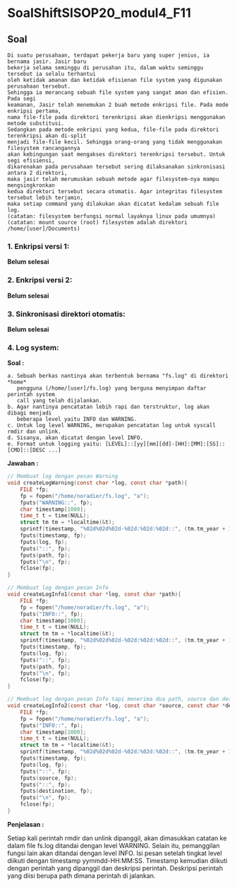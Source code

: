 # SoalShiftSISOP20_modul4_F11

## Soal

```
Di suatu perusahaan, terdapat pekerja baru yang super jenius, ia bernama jasir. Jasir baru
bekerja selama seminggu di perusahan itu, dalam waktu seminggu tersebut ia selalu terhantui
oleh ketidak amanan dan ketidak efisienan file system yang digunakan perusahaan tersebut.
Sehingga ia merancang sebuah file system yang sangat aman dan efisien. Pada segi
keamanan, Jasir telah menemukan 2 buah metode enkripsi file. Pada mode enkripsi pertama,
nama file-file pada direktori terenkripsi akan dienkripsi menggunakan metode substitusi.
Sedangkan pada metode enkripsi yang kedua, file-file pada direktori terenkripsi akan di-split
menjadi file-file kecil. Sehingga orang-orang yang tidak menggunakan filesystem rancangannya
akan kebingungan saat mengakses direktori terenkripsi tersebut. Untuk segi efisiensi,
dikarenakan pada perusahaan tersebut sering dilaksanakan sinkronisasi antara 2 direktori,
maka jasir telah merumuskan sebuah metode agar filesystem-nya mampu mengsingkronkan
kedua direktori tersebut secara otomatis. Agar integritas filesystem tersebut lebih terjamin,
maka setiap command yang dilakukan akan dicatat kedalam sebuah file log.
(catatan: filesystem berfungsi normal layaknya linux pada umumnya)
(catatan: mount source (root) filesystem adalah direktori /home/[user]/Documents)
```

### 1. Enkripsi versi 1:

**Belum selesai**

### 2. Enkripsi versi 2:

**Belum selesai**

### 3. Sinkronisasi direktori otomatis:

**Belum selesai**

### 4. Log system:

**Soal :**
```
a. Sebuah berkas nantinya akan terbentuk bernama "fs.log" di direktori *home*
   pengguna (/home/[user]/fs.log) yang berguna menyimpan daftar perintah system
   call yang telah dijalankan.
b. Agar nantinya pencatatan lebih rapi dan terstruktur, log akan dibagi menjadi
   beberapa level yaitu INFO dan WARNING.
c. Untuk log level WARNING, merupakan pencatatan log untuk syscall rmdir dan unlink.
d. Sisanya, akan dicatat dengan level INFO.
e. Format untuk logging yaitu: [LEVEL]::[yy][mm][dd]-[HH]:[MM]:[SS]::[CMD]::[DESC ...]
```

**Jawaban :**

```c
// Membuat log dengan pesan Warning
void createLogWarning(const char *log, const char *path){
    FILE *fp;
    fp = fopen("/home/noradier/fs.log", "a");
    fputs("WARNING::", fp);
    char timestamp[1000];
    time_t t = time(NULL);
    struct tm tm = *localtime(&t);
    sprintf(timestamp, "%02d%02d%02d-%02d:%02d:%02d::", (tm.tm_year + 1900)%100, tm.tm_mon + 1, tm.tm_mday, tm.tm_hour, tm.tm_min, tm.tm_sec);
    fputs(timestamp, fp);
    fputs(log, fp);
    fputs("::", fp);
    fputs(path, fp);
    fputs("\n", fp);
    fclose(fp);
}

// Membuat log dengan pesan Info
void createLogInfo1(const char *log, const char *path){
    FILE *fp;
    fp = fopen("/home/noradier/fs.log", "a");
    fputs("INFO::", fp);
    char timestamp[1000];
    time_t t = time(NULL);
    struct tm tm = *localtime(&t);
    sprintf(timestamp, "%02d%02d%02d-%02d:%02d:%02d::", (tm.tm_year + 1900)%100, tm.tm_mon + 1, tm.tm_mday, tm.tm_hour, tm.tm_min, tm.tm_sec);
    fputs(timestamp, fp);
    fputs(log, fp);
    fputs("::", fp);
    fputs(path, fp);
    fputs("\n", fp);
    fclose(fp);
}

// Membuat log dengan pesan Info tapi menerima dua path, source dan destination
void createLogInfo2(const char *log, const char *source, const char *destination){
    FILE *fp;
    fp = fopen("/home/noradier/fs.log", "a");
    fputs("INFO::", fp);
    char timestamp[1000];
    time_t t = time(NULL);
    struct tm tm = *localtime(&t);
    sprintf(timestamp, "%02d%02d%02d-%02d:%02d:%02d::", (tm.tm_year + 1900)%100, tm.tm_mon + 1, tm.tm_mday, tm.tm_hour, tm.tm_min, tm.tm_sec);
    fputs(timestamp, fp);
    fputs(log, fp);
    fputs("::", fp);
    fputs(source, fp);
    fputs("::", fp);
    fputs(destination, fp);
    fputs("\n", fp);
    fclose(fp);
}
```

**Penjelasan :**

Setiap kali perintah rmdir dan unlink dipanggil, akan dimasukkan catatan ke dalam file fs.log ditandai dengan level WARNING. Selain itu, pemanggilan fungsi lain akan ditandai dengan level INFO. Isi pesan setelah tingkat level diikuti dengan timestamp yymmdd-HH:MM:SS. Timestamp kemudian diikuti dengan perintah yang dipanggil dan deskripsi perintah. Deskripsi perintah yang diisi berupa path dimana perintah di jalankan.